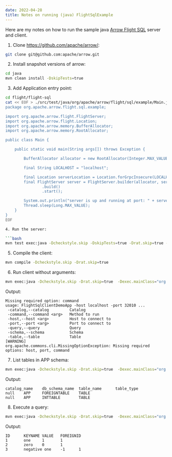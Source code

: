```yaml
---
date: 2022-04-28
title: Notes on running (java) FlightSqlExample
---
```

Here are my notes on how to run the sample java [Arrow Flight SQL](https://arrow.apache.org/blog/2022/02/16/introducing-arrow-flight-sql/) server and client.

1. Clone https://github.com/apache/arrow/:

```bash
git clone git@github.com:apache/arrow.git
```

2. Install snapshot versions of arrow:

```bash
cd java
mvn clean install -DskipTests=true
```

3. Add Application entry point:

```bash
cd flight/flight-sql
cat << EOF > ./src/test/java/org/apache/arrow/flight/sql/example/Main.java
package org.apache.arrow.flight.sql.example;

import org.apache.arrow.flight.FlightServer;
import org.apache.arrow.flight.Location;
import org.apache.arrow.memory.BufferAllocator;
import org.apache.arrow.memory.RootAllocator;

public class Main {

    public static void main(String args[]) throws Exception {

        BufferAllocator allocator = new RootAllocator(Integer.MAX_VALUE);

        final String LOCALHOST = "localhost";

        final Location serverLocation = Location.forGrpcInsecure(LOCALHOST, 52358);
        final FlightServer server = FlightServer.builder(allocator, serverLocation, new FlightSqlExample(serverLocation))
                .build()
                .start();

        System.out.println("server is up and running at port: " + server.getPort());
        Thread.sleep(Long.MAX_VALUE);
    }
}
EOF

4. Run the server:

```bash
mvn test exec:java -Dcheckstyle.skip -DskipTests=true -Drat.skip=true -Dexec.mainClass="org.apache.arrow.flight.sql.example.Main" -Dexec.classpathScope="test"
```

5. Compile the client:

```bash
mvn compile -Dcheckstyle.skip -Drat.skip=true
```

6. Run client without arguments:

```bash
mvn exec:java -Dcheckstyle.skip -Drat.skip=true  -Dexec.mainClass="org.apache.arrow.flight.sql.example.FlightSqlClientDemoApp"
```

Output:
```text
Missing required option: command
usage: FlightSqlClientDemoApp -host localhost -port 32010 ...
 -catalog,--catalog         Catalog
 -command,--command <arg>   Method to run
 -host,--host <arg>         Host to connect to
 -port,--port <arg>         Port to connect to
 -query,--query             Query
 -schema,--schema           Schema
 -table,--table             Table
[WARNING] 
org.apache.commons.cli.MissingOptionException: Missing required options: host, port, command
```

7. List tables in APP schema:

```bash
mvn exec:java -Dcheckstyle.skip -Drat.skip=true  -Dexec.mainClass="org.apache.arrow.flight.sql.example.FlightSqlClientDemoApp" -Dexec.args="-host localhost -port 52358 -command GetTables -schema APP"
```

Output:
```text
catalog_name    db_schema_name  table_name      table_type
null    APP     FOREIGNTABLE    TABLE
null    APP     INTTABLE        TABLE
```

8. Execute a query:

```bash
mvn exec:java -Dcheckstyle.skip -Drat.skip=true  -Dexec.mainClass="org.apache.arrow.flight.sql.example.FlightSqlClientDemoApp" -Dexec.args='-host localhost -port 52358 -command Execute -query "select * from APP.INTTABLE"'
```

Output:
```text
ID      KEYNAME VALUE   FOREIGNID
1       one     1       1
2       zero    0       1
3       negative one    -1      1
```